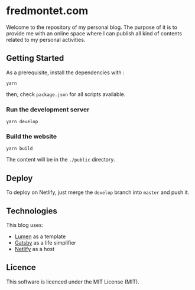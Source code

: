 fredmontet.com
==============

Welcome to the repository of my personal blog. The purpose of it is to provide me with an online space where I can publish all kind of contents related to my personal activities.


Getting Started
---------------

As a prerequisite, install the dependencies with :

    yarn

then, check `package.json` for all scripts available.

### Run the development server

    yarn develop

### Build the website

    yarn build

The content will be in the `./public` directory.


Deploy
------

To deploy on Netlify, just merge the `develop` branch into `master` and push it.


Technologies
------------

This blog uses:

- [Lumen](https://github.com/alxshelepenok/gatsby-starter-lumen) as a template
- [Gatsby](https://github.com/gatsbyjs/gatsby) as a life simplifier
- [Netlify](https://www.netlify.com/) as a host


Licence
-------

This software is licenced under the MIT License (MIT).

